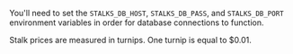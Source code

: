 You'll need to set the `STALKS_DB_HOST`, `STALKS_DB_PASS`, and `STALKS_DB_PORT` environment variables in order for database connections to function.

Stalk prices are measured in turnips. One turnip is equal to $0.01.
